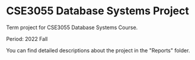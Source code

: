 # CSE3055 Database Systems Project

Term project for CSE3055 Database Systems Course.

Period: 2022 Fall

You can find detailed descriptions about the project in the "Reports" folder.
